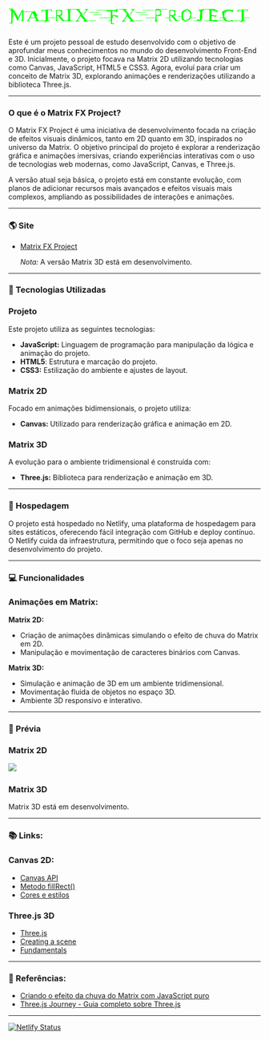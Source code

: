 # ![](assets/img/logo.png)

Este é um projeto pessoal de estudo desenvolvido com o objetivo de aprofundar meus conhecimentos no mundo do desenvolvimento Front-End e 3D. Inicialmente, o projeto focava na Matrix 2D utilizando tecnologias como Canvas, JavaScript, HTML5 e CSS3. Agora, evoluí para criar um conceito de Matrix 3D, explorando animações e renderizações utilizando a biblioteca Three.js.

---
### O que é o Matrix FX Project?

O Matrix FX Project é uma iniciativa de desenvolvimento focada na criação de efeitos visuais dinâmicos, tanto em 2D quanto em 3D, inspirados no universo da Matrix. O objetivo principal do projeto é explorar a renderização gráfica e animações imersivas, criando experiências interativas com o uso de tecnologias web modernas, como JavaScript, Canvas, e Three.js.

A versão atual seja básica, o projeto está em constante evolução, com planos de adicionar recursos mais avançados e efeitos visuais mais complexos, ampliando as possibilidades de interações e animações.

---
### :earth_americas: Site

- [Matrix FX Project](https://matrixfxproject.netlify.app/)
  
  *Nota:* A versão Matrix 3D está em desenvolvimento.

---
### 📌 Tecnologias Utilizadas

### Projeto 
Este projeto utiliza as seguintes tecnologias:

- **JavaScript:** Linguagem de programação para manipulação da lógica e animação do projeto.
- **HTML5**: Estrutura e marcação do projeto.
- **CSS3:** Estilização do ambiente e ajustes de layout.
  
### Matrix 2D
Focado em animações bidimensionais, o projeto utiliza:

- **Canvas:** Utilizado para renderização gráfica e animação em 2D.

### Matrix 3D
A evolução para o ambiente tridimensional é construída com:

- **Three.js:** Biblioteca para renderização e animação em 3D.


---
### 🚀 Hospedagem
O projeto está hospedado no Netlify, uma plataforma de hospedagem para sites estáticos, oferecendo fácil integração com GitHub e deploy contínuo. O Netlify cuida da infraestrutura, permitindo que o foco seja apenas no desenvolvimento do projeto.

---
### 💻 Funcionalidades 

### Animações em Matrix:

**Matrix 2D:**

- Criação de animações dinâmicas simulando o efeito de chuva do Matrix em 2D.
- Manipulação e movimentação de caracteres binários com Canvas.
  
**Matrix 3D:**

- Simulação e animação de 3D em um ambiente tridimensional.
- Movimentação fluida de objetos no espaço 3D.
- Ambiente 3D responsivo e interativo.

---
### 🎥 Prévia

### Matrix 2D

![](assets/img/matrix2d.gif)

### Matrix 3D

Matrix 3D está em desenvolvimento.

---
### 📚 Links:

### Canvas 2D:

- [Canvas API](https://developer.mozilla.org/en-US/docs/Web/API/Canvas_API)
- [Metodo fillRect()](https://developer.mozilla.org/en-US/docs/Web/API/CanvasRenderingContext2D/fillRect)
- [Cores e estilos](https://developer.mozilla.org/en-US/docs/Web/API/Canvas_API/Tutorial/Applying_styles_and_colors)

### Three.js 3D

- [Three.js](https://threejs.org/)
- [Creating a scene](https://threejs.org/docs/index.html#manual/en/introduction/Creating-a-scene)
- [Fundamentals](https://threejs.org/manual/#en/fundamentals)

---
### 🔗 Referências:

- [Criando o efeito da chuva do Matrix com JavaScript puro](https://willianjusten.com.br/criando-o-efeito-da-chuva-do-matrix-com-javascript-puro)
- [Three.js Journey - Guia completo sobre Three.js](https://threejs-journey.com/#)

---
[![Netlify Status](https://api.netlify.com/api/v1/badges/77b7b329-7f6c-4471-ab98-8a9740ab4ca9/deploy-status)](https://app.netlify.com/sites/matrixfxproject/deploys)